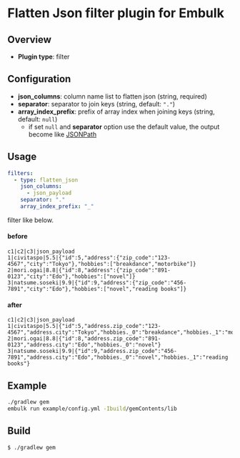 # Flatten Json filter plugin for Embulk

## Overview

* **Plugin type**: filter

## Configuration

- **json_columns**: column name list to flatten json (string, required)
- **separator**: separator to join keys (string, default: `"."`)
- **array_index_prefix**: prefix of array index when joining keys (string, default: `null`)
  - if set `null` and **separator** option use the default value, the output become like [JSONPath](http://goessner.net/articles/JsonPath/)

## Usage

```yaml
filters:
  - type: flatten_json
    json_columns:
      - json_payload
    separator: "."
    array_index_prefix: "_"
```

filter like below.

#### before

```
c1|c2|c3|json_payload
1|civitaspo|5.5|{"id":5,"address":{"zip_code":"123-4567","city":"Tokyo"},"hobbies":["breakdance","motorbike"]}
2|mori.ogai|8.8|{"id":8,"address":{"zip_code":"891-0123","city":"Edo"},"hobbies":["novel"]}
3|natsume.soseki|9.9|{"id":9,"address":{"zip_code":"456-7891","city":"Edo"},"hobbies":["novel","reading books"]}
```

#### after

```
c1|c2|c3|json_payload
1|civitaspo|5.5|{"id":5,"address.zip_code":"123-4567","address.city":"Tokyo","hobbies._0":"breakdance","hobbies._1":"motorbike"}
2|mori.ogai|8.8|{"id":8,"address.zip_code":"891-0123","address.city":"Edo","hobbies._0":"novel"}
3|natsume.soseki|9.9|{"id":9,"address.zip_code":"456-7891","address.city":"Edo","hobbies._0":"novel","hobbies._1":"reading books"}
```

## Example

```bash
./gradlew gem
embulk run example/config.yml -Ibuild/gemContents/lib
```

## Build

```
$ ./gradlew gem
```
